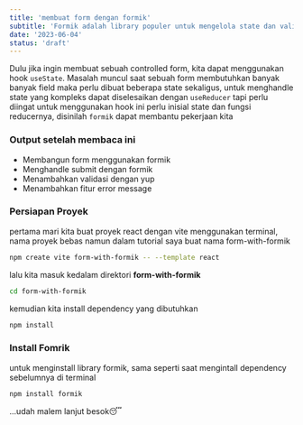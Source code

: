 ```yaml
---
title: 'membuat form dengan formik'
subtitle: 'Formik adalah library populer untuk mengelola state dan validasi formik'
date: '2023-06-04'
status: 'draft'
---
```


Dulu jika ingin membuat sebuah controlled form, kita dapat menggunakan hook `useState`. Masalah muncul saat sebuah form membutuhkan banyak banyak field maka perlu dibuat beberapa state sekaligus, untuk menghandle state yang kompleks dapat diselesaikan dengan `useReducer` tapi perlu diingat untuk menggunakan hook ini perlu inisial state dan fungsi reducernya, disinilah `formik` dapat membantu pekerjaan kita

### Output setelah membaca ini

- Membangun form menggunakan formik
- Menghandle submit dengan formik
- Menambahkan validasi dengan yup
- Menambahkan fitur error message


### Persiapan Proyek

pertama mari kita buat proyek react dengan vite menggunakan terminal, nama proyek bebas namun dalam tutorial saya buat nama form-with-formik

```bash
npm create vite form-with-formik -- --template react
```

lalu kita masuk kedalam direktori **form-with-formik**

```bash
cd form-with-formik
```

kemudian kita install dependency yang dibutuhkan 

```bash
npm install
```

### Install Fomrik

untuk menginstall library formik, sama seperti saat mengintall dependency sebelumnya di terminal

```bash
npm install formik
```

 
 
...udah malem lanjut besok😴